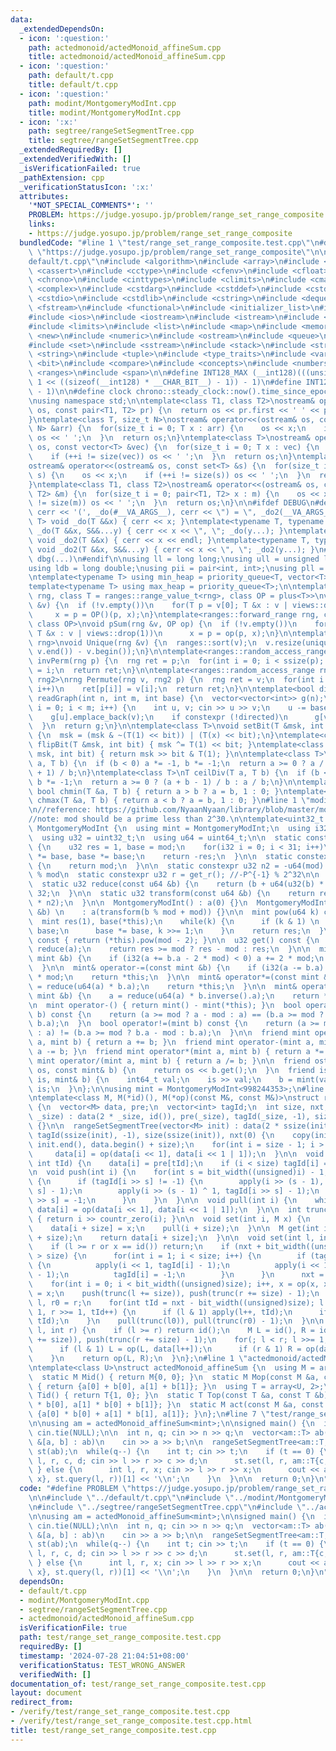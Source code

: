 ```yaml
---
data:
  _extendedDependsOn:
  - icon: ':question:'
    path: actedmonoid/actedMonoid_affineSum.cpp
    title: actedmonoid/actedMonoid_affineSum.cpp
  - icon: ':question:'
    path: default/t.cpp
    title: default/t.cpp
  - icon: ':question:'
    path: modint/MontgomeryModInt.cpp
    title: modint/MontgomeryModInt.cpp
  - icon: ':x:'
    path: segtree/rangeSetSegmentTree.cpp
    title: segtree/rangeSetSegmentTree.cpp
  _extendedRequiredBy: []
  _extendedVerifiedWith: []
  _isVerificationFailed: true
  _pathExtension: cpp
  _verificationStatusIcon: ':x:'
  attributes:
    '*NOT_SPECIAL_COMMENTS*': ''
    PROBLEM: https://judge.yosupo.jp/problem/range_set_range_composite
    links:
    - https://judge.yosupo.jp/problem/range_set_range_composite
  bundledCode: "#line 1 \"test/range_set_range_composite.test.cpp\"\n#define PROBLEM\
    \ \"https://judge.yosupo.jp/problem/range_set_range_composite\"\n\n#line 1 \"\
    default/t.cpp\"\n#include <algorithm>\n#include <array>\n#include <bitset>\n#include\
    \ <cassert>\n#include <cctype>\n#include <cfenv>\n#include <cfloat>\n#include\
    \ <chrono>\n#include <cinttypes>\n#include <climits>\n#include <cmath>\n#include\
    \ <complex>\n#include <cstdarg>\n#include <cstddef>\n#include <cstdint>\n#include\
    \ <cstdio>\n#include <cstdlib>\n#include <cstring>\n#include <deque>\n#include\
    \ <fstream>\n#include <functional>\n#include <initializer_list>\n#include <iomanip>\n\
    #include <ios>\n#include <iostream>\n#include <istream>\n#include <iterator>\n\
    #include <limits>\n#include <list>\n#include <map>\n#include <memory>\n#include\
    \ <new>\n#include <numeric>\n#include <ostream>\n#include <queue>\n#include <random>\n\
    #include <set>\n#include <sstream>\n#include <stack>\n#include <streambuf>\n#include\
    \ <string>\n#include <tuple>\n#include <type_traits>\n#include <variant>\n#include\
    \ <bit>\n#include <compare>\n#include <concepts>\n#include <numbers>\n#include\
    \ <ranges>\n#include <span>\n\n#define INT128_MAX (__int128)(((unsigned __int128)\
    \ 1 << ((sizeof(__int128) * __CHAR_BIT__) - 1)) - 1)\n#define INT128_MIN (-INT128_MAX\
    \ - 1)\n\n#define clock chrono::steady_clock::now().time_since_epoch().count()\n\
    \nusing namespace std;\n\ntemplate<class T1, class T2>\nostream& operator<<(ostream&\
    \ os, const pair<T1, T2> pr) {\n  return os << pr.first << ' ' << pr.second;\n\
    }\ntemplate<class T, size_t N>\nostream& operator<<(ostream& os, const array<T,\
    \ N> &arr) {\n  for(size_t i = 0; T x : arr) {\n    os << x;\n    if (++i != N)\
    \ os << ' ';\n  }\n  return os;\n}\ntemplate<class T>\nostream& operator<<(ostream&\
    \ os, const vector<T> &vec) {\n  for(size_t i = 0; T x : vec) {\n    os << x;\n\
    \    if (++i != size(vec)) os << ' ';\n  }\n  return os;\n}\ntemplate<class T>\n\
    ostream& operator<<(ostream& os, const set<T> &s) {\n  for(size_t i = 0; T x :\
    \ s) {\n    os << x;\n    if (++i != size(s)) os << ' ';\n  }\n  return os;\n\
    }\ntemplate<class T1, class T2>\nostream& operator<<(ostream& os, const map<T1,\
    \ T2> &m) {\n  for(size_t i = 0; pair<T1, T2> x : m) {\n    os << x;\n    if (++i\
    \ != size(m)) os << ' ';\n  }\n  return os;\n}\n\n#ifdef DEBUG\n#define dbg(...)\
    \ cerr << '(', _do(#__VA_ARGS__), cerr << \") = \", _do2(__VA_ARGS__)\ntemplate<typename\
    \ T> void _do(T &&x) { cerr << x; }\ntemplate<typename T, typename ...S> void\
    \ _do(T &&x, S&&...y) { cerr << x << \", \"; _do(y...); }\ntemplate<typename T>\
    \ void _do2(T &&x) { cerr << x << endl; }\ntemplate<typename T, typename ...S>\
    \ void _do2(T &&x, S&&...y) { cerr << x << \", \"; _do2(y...); }\n#else\n#define\
    \ dbg(...)\n#endif\n\nusing ll = long long;\nusing ull = unsigned long long;\n\
    using ldb = long double;\nusing pii = pair<int, int>;\nusing pll = pair<ll, ll>;\n\
    \ntemplate<typename T> using min_heap = priority_queue<T, vector<T>, greater<T>>;\n\
    template<typename T> using max_heap = priority_queue<T>;\n\ntemplate<ranges::forward_range\
    \ rng, class T = ranges::range_value_t<rng>, class OP = plus<T>>\nvoid pSum(rng\
    \ &v) {\n  if (!v.empty())\n    for(T p = v[0]; T &x : v | views::drop(1))\n \
    \     x = p = OP()(p, x);\n}\ntemplate<ranges::forward_range rng, class T = ranges::range_value_t<rng>,\
    \ class OP>\nvoid pSum(rng &v, OP op) {\n  if (!v.empty())\n    for(T p = v[0];\
    \ T &x : v | views::drop(1))\n      x = p = op(p, x);\n}\n\ntemplate<ranges::forward_range\
    \ rng>\nvoid Unique(rng &v) {\n  ranges::sort(v);\n  v.resize(unique(v.begin(),\
    \ v.end()) - v.begin());\n}\n\ntemplate<ranges::random_access_range rng>\nrng\
    \ invPerm(rng p) {\n  rng ret = p;\n  for(int i = 0; i < ssize(p); i++)\n    ret[p[i]]\
    \ = i;\n  return ret;\n}\n\ntemplate<ranges::random_access_range rng, ranges::random_access_range\
    \ rng2>\nrng Permute(rng v, rng2 p) {\n  rng ret = v;\n  for(int i = 0; i < ssize(p);\
    \ i++)\n    ret[p[i]] = v[i];\n  return ret;\n}\n\ntemplate<bool directed>\nvector<vector<int>>\
    \ readGraph(int n, int m, int base) {\n  vector<vector<int>> g(n);\n  for(int\
    \ i = 0; i < m; i++) {\n    int u, v; cin >> u >> v;\n    u -= base, v -= base;\n\
    \    g[u].emplace_back(v);\n    if constexpr (!directed)\n      g[v].emplace_back(u);\n\
    \  }\n  return g;\n}\n\ntemplate<class T>\nvoid setBit(T &msk, int bit, bool x)\
    \ {\n  msk = (msk & ~(T(1) << bit)) | (T(x) << bit);\n}\ntemplate<class T> void\
    \ flipBit(T &msk, int bit) { msk ^= T(1) << bit; }\ntemplate<class T> bool getBit(T\
    \ msk, int bit) { return msk >> bit & T(1); }\n\ntemplate<class T>\nT floorDiv(T\
    \ a, T b) {\n  if (b < 0) a *= -1, b *= -1;\n  return a >= 0 ? a / b : (a - b\
    \ + 1) / b;\n}\ntemplate<class T>\nT ceilDiv(T a, T b) {\n  if (b < 0) a *= -1,\
    \ b *= -1;\n  return a >= 0 ? (a + b - 1) / b : a / b;\n}\n\ntemplate<class T>\
    \ bool chmin(T &a, T b) { return a > b ? a = b, 1 : 0; }\ntemplate<class T> bool\
    \ chmax(T &a, T b) { return a < b ? a = b, 1 : 0; }\n#line 1 \"modint/MontgomeryModInt.cpp\"\
    \n//reference: https://github.com/NyaanNyaan/library/blob/master/modint/montgomery-modint.hpp#L10\n\
    //note: mod should be a prime less than 2^30.\n\ntemplate<uint32_t mod>\nstruct\
    \ MontgomeryModInt {\n  using mint = MontgomeryModInt;\n  using i32 = int32_t;\n\
    \  using u32 = uint32_t;\n  using u64 = uint64_t;\n\n  static constexpr u32 get_r()\
    \ {\n    u32 res = 1, base = mod;\n    for(i32 i = 0; i < 31; i++)\n      res\
    \ *= base, base *= base;\n    return -res;\n  }\n\n  static constexpr u32 get_mod()\
    \ {\n    return mod;\n  }\n\n  static constexpr u32 n2 = -u64(mod) % mod; //2^64\
    \ % mod\n  static constexpr u32 r = get_r(); //-P^{-1} % 2^32\n\n  u32 a;\n\n\
    \  static u32 reduce(const u64 &b) {\n    return (b + u64(u32(b) * r) * mod) >>\
    \ 32;\n  }\n\n  static u32 transform(const u64 &b) {\n    return reduce(u64(b)\
    \ * n2);\n  }\n\n  MontgomeryModInt() : a(0) {}\n  MontgomeryModInt(const int64_t\
    \ &b) \n    : a(transform(b % mod + mod)) {}\n\n  mint pow(u64 k) const {\n  \
    \  mint res(1), base(*this);\n    while(k) {\n      if (k & 1) \n        res *=\
    \ base;\n      base *= base, k >>= 1;\n    }\n    return res;\n  }\n\n  mint inverse()\
    \ const { return (*this).pow(mod - 2); }\n\n  u32 get() const {\n    u32 res =\
    \ reduce(a);\n    return res >= mod ? res - mod : res;\n  }\n\n  mint& operator+=(const\
    \ mint &b) {\n    if (i32(a += b.a - 2 * mod) < 0) a += 2 * mod;\n    return *this;\n\
    \  }\n\n  mint& operator-=(const mint &b) {\n    if (i32(a -= b.a) < 0) a += 2\
    \ * mod;\n    return *this;\n  }\n\n  mint& operator*=(const mint &b) {\n    a\
    \ = reduce(u64(a) * b.a);\n    return *this;\n  }\n\n  mint& operator/=(const\
    \ mint &b) {\n    a = reduce(u64(a) * b.inverse().a);\n    return *this;\n  }\n\
    \n  mint operator-() { return mint() - mint(*this); }\n  bool operator==(mint\
    \ b) const {\n    return (a >= mod ? a - mod : a) == (b.a >= mod ? b.a - mod :\
    \ b.a);\n  }\n  bool operator!=(mint b) const {\n    return (a >= mod ? a - mod\
    \ : a) != (b.a >= mod ? b.a - mod : b.a);\n  }\n\n  friend mint operator+(mint\
    \ a, mint b) { return a += b; }\n  friend mint operator-(mint a, mint b) { return\
    \ a -= b; }\n  friend mint operator*(mint a, mint b) { return a *= b; }\n  friend\
    \ mint operator/(mint a, mint b) { return a /= b; }\n\n  friend ostream& operator<<(ostream&\
    \ os, const mint& b) {\n    return os << b.get();\n  }\n  friend istream& operator>>(istream&\
    \ is, mint& b) {\n    int64_t val;\n    is >> val;\n    b = mint(val);\n    return\
    \ is;\n  }\n};\n\nusing mint = MontgomeryModInt<998244353>;\n#line 1 \"segtree/rangeSetSegmentTree.cpp\"\
    \ntemplate<class M, M(*id)(), M(*op)(const M&, const M&)>\nstruct rangeSetSegmentTree\
    \ {\n  vector<M> data, pre;\n  vector<int> tagId;\n  int size, nxt;\n\n  rangeSetSegmentTree(int\
    \ _size) : data(2 * _size, id()), pre(_size), tagId(_size, -1), size(_size), nxt(0)\
    \ {}\n\n  rangeSetSegmentTree(vector<M> init) : data(2 * ssize(init), id()), pre(ssize(init)),\
    \ tagId(ssize(init), -1), size(ssize(init)), nxt(0) {\n    copy(init.begin(),\
    \ init.end(), data.begin() + size);\n    for(int i = size - 1; i > 0; i--)\n \
    \     data[i] = op(data[i << 1], data[i << 1 | 1]);\n  }\n\n  void apply(int i,\
    \ int tId) {\n    data[i] = pre[tId];\n    if (i < size) tagId[i] = tId;\n  }\n\
    \n  void push(int i) {\n    for(int s = bit_width((unsigned)i) - 1; s > 0; s--)\
    \ {\n      if (tagId[i >> s] != -1) {\n        apply(i >> (s - 1), tagId[i >>\
    \ s] - 1);\n        apply(i >> (s - 1) ^ 1, tagId[i >> s] - 1);\n        tagId[i\
    \ >> s] = -1;\n      }\n    }\n  }\n\n  void pull(int i) {\n    while(i >>= 1)\
    \ data[i] = op(data[i << 1], data[i << 1 | 1]);\n  }\n\n  int trunc(unsigned i)\
    \ { return i >> countr_zero(i); }\n\n  void set(int i, M x) {\n    push(i + size);\n\
    \    data[i + size] = x;\n    pull(i + size);\n  }\n\n  M get(int i) {\n    push(i\
    \ + size);\n    return data[i + size];\n  }\n\n  void set(int l, int r, M x) {\n\
    \    if (l >= r or x == id()) return;\n    if (nxt + bit_width((unsigned)size)\
    \ > size) {\n      for(int i = 1; i < size; i++) {\n        if (tagId[i] != -1)\
    \ {\n          apply(i << 1, tagId[i] - 1);\n          apply(i << 1 | 1, tagId[i]\
    \ - 1);\n          tagId[i] = -1;\n        }\n      }\n      nxt = 0;\n    }\n\
    \    for(int i = 0; i < bit_width((unsigned)size); i++, x = op(x, x))\n      pre[nxt++]\
    \ = x;\n    push(trunc(l += size)), push(trunc(r += size) - 1);\n    int l0 =\
    \ l, r0 = r;\n    for(int tId = nxt - bit_width((unsigned)size); l < r; l >>=\
    \ 1, r >>= 1, tId++) {\n      if (l & 1) apply(l++, tId);\n      if (r & 1) apply(--r,\
    \ tId);\n    }\n    pull(trunc(l0)), pull(trunc(r0) - 1);\n  }\n\n  M query(int\
    \ l, int r) {\n    if (l >= r) return id();\n    M L = id(), R = id();\n    push(trunc(l\
    \ += size)), push(trunc(r += size) - 1);\n    for(; l < r; l >>= 1, r >>= 1) {\n\
    \      if (l & 1) L = op(L, data[l++]);\n      if (r & 1) R = op(data[--r], R);\n\
    \    }\n    return op(L, R);\n  }\n};\n#line 1 \"actedmonoid/actedMonoid_affineSum.cpp\"\
    \ntemplate<class U>\nstruct actedMonoid_affineSum {\n  using M = array<U, 2>;\n\
    \  static M Mid() { return M{0, 0}; }\n  static M Mop(const M &a, const M &b)\
    \ { return {a[0] + b[0], a[1] + b[1]}; }\n  using T = array<U, 2>;\n  static T\
    \ Tid() { return T{1, 0}; }\n  static T Top(const T &a, const T &b) { return T{a[0]\
    \ * b[0], a[1] * b[0] + b[1]}; }\n  static M act(const M &a, const T &b) { return\
    \ {a[0] * b[0] + a[1] * b[1], a[1]}; }\n};\n#line 7 \"test/range_set_range_composite.test.cpp\"\
    \n\nusing am = actedMonoid_affineSum<mint>;\n\nsigned main() {\n  ios::sync_with_stdio(false),\
    \ cin.tie(NULL);\n\n  int n, q; cin >> n >> q;\n  vector<am::T> ab(n);\n  for(auto\
    \ &[a, b] : ab)\n    cin >> a >> b;\n\n  rangeSetSegmentTree<am::T, am::Tid, am::Top>\
    \ st(ab);\n  while(q--) {\n    int t; cin >> t;\n    if (t == 0) {\n      int\
    \ l, r, c, d; cin >> l >> r >> c >> d;\n      st.set(l, r, am::T{c, d});\n   \
    \ } else {\n      int l, r, x; cin >> l >> r >> x;\n      cout << am::Top(am::T{0,\
    \ x}, st.query(l, r))[1] << '\\n';\n    }\n  }\n\n  return 0;\n}\n"
  code: "#define PROBLEM \"https://judge.yosupo.jp/problem/range_set_range_composite\"\
    \n\n#include \"../default/t.cpp\"\n#include \"../modint/MontgomeryModInt.cpp\"\
    \n#include \"../segtree/rangeSetSegmentTree.cpp\"\n#include \"../actedmonoid/actedMonoid_affineSum.cpp\"\
    \n\nusing am = actedMonoid_affineSum<mint>;\n\nsigned main() {\n  ios::sync_with_stdio(false),\
    \ cin.tie(NULL);\n\n  int n, q; cin >> n >> q;\n  vector<am::T> ab(n);\n  for(auto\
    \ &[a, b] : ab)\n    cin >> a >> b;\n\n  rangeSetSegmentTree<am::T, am::Tid, am::Top>\
    \ st(ab);\n  while(q--) {\n    int t; cin >> t;\n    if (t == 0) {\n      int\
    \ l, r, c, d; cin >> l >> r >> c >> d;\n      st.set(l, r, am::T{c, d});\n   \
    \ } else {\n      int l, r, x; cin >> l >> r >> x;\n      cout << am::Top(am::T{0,\
    \ x}, st.query(l, r))[1] << '\\n';\n    }\n  }\n\n  return 0;\n}\n"
  dependsOn:
  - default/t.cpp
  - modint/MontgomeryModInt.cpp
  - segtree/rangeSetSegmentTree.cpp
  - actedmonoid/actedMonoid_affineSum.cpp
  isVerificationFile: true
  path: test/range_set_range_composite.test.cpp
  requiredBy: []
  timestamp: '2024-07-28 21:04:51+08:00'
  verificationStatus: TEST_WRONG_ANSWER
  verifiedWith: []
documentation_of: test/range_set_range_composite.test.cpp
layout: document
redirect_from:
- /verify/test/range_set_range_composite.test.cpp
- /verify/test/range_set_range_composite.test.cpp.html
title: test/range_set_range_composite.test.cpp
---
```

